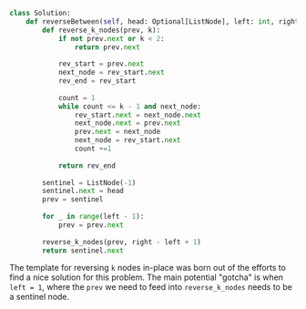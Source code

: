 ```python
class Solution:
    def reverseBetween(self, head: Optional[ListNode], left: int, right: int) -> Optional[ListNode]:
        def reverse_k_nodes(prev, k):
            if not prev.next or k < 2:
                return prev.next
            
            rev_start = prev.next
            next_node = rev_start.next
            rev_end = rev_start
            
            count = 1
            while count <= k - 1 and next_node:
                rev_start.next = next_node.next
                next_node.next = prev.next
                prev.next = next_node
                next_node = rev_start.next
                count +=1
                
            return rev_end
        
        sentinel = ListNode(-1)
        sentinel.next = head
        prev = sentinel
        
        for _ in range(left - 1):
            prev = prev.next
            
        reverse_k_nodes(prev, right - left + 1)
        return sentinel.next
```

The template for reversing `k` nodes in-place was born out of the efforts to find a nice solution for this problem. The main potential "gotcha" is when `left = 1`, where the `prev` we need to feed into `reverse_k_nodes` needs to be a sentinel node.